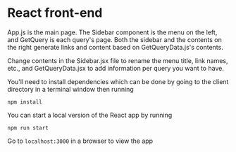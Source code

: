 # React front-end
App.js is the main page. The Sidebar component is the menu on the left, and GetQuery is each query's page. Both the sidebar and the contents on the right generate links and content based on GetQueryData.js's contents.

Change contents in the Sidebar.jsx file to rename the menu title, link names, etc., and GetQueryData.jsx to add information per query you want to have.

You'll need to install dependencies which can be done by going to the client directory in a terminal window then running

    npm install

You can start a local version of the React app by running

    npm run start

Go to `localhost:3000` in a browser to view the app